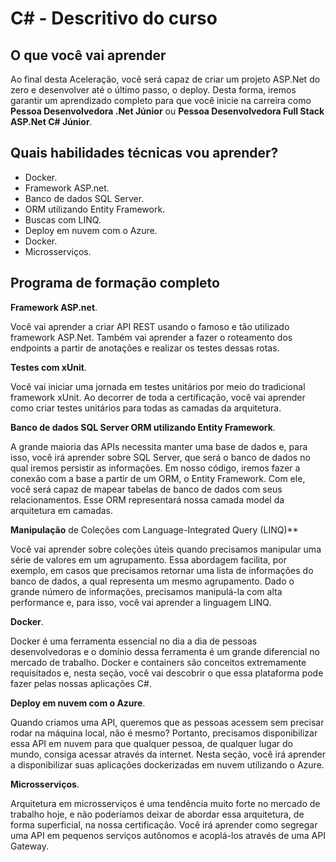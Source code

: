 # C# - Descritivo do curso

## O que você vai aprender

Ao final desta Aceleração, você será capaz de criar um projeto ASP.Net do zero e desenvolver até o último passo, o deploy. Desta forma, iremos garantir um aprendizado completo para que você inicie na carreira como **Pessoa Desenvolvedora .Net Júnior** ou **Pessoa Desenvolvedora Full Stack ASP.Net C# Júnior**.

## Quais habilidades técnicas vou aprender?

- Docker.
- Framework ASP.net.
- Banco de dados SQL Server.
- ORM utilizando Entity Framework.
- Buscas com LINQ.
- Deploy em nuvem com o Azure.
- Docker.
- Microsserviços.

## Programa de formação completo

**Framework ASP.net**.

Você vai aprender a criar API REST usando o famoso e tão utilizado framework ASP.Net. Também vai aprender a fazer o roteamento dos endpoints a partir de anotações e realizar os testes dessas rotas.

**Testes com xUnit**.

Você vai iniciar uma jornada em testes unitários por meio do tradicional framework xUnit. Ao decorrer de toda a certificação, você vai aprender como criar testes unitários para todas as camadas da arquitetura.

**Banco de dados SQL Server ORM utilizando Entity Framework**.

A grande maioria das APIs necessita manter uma base de dados e, para isso, você irá aprender sobre SQL Server, que será o banco de dados no qual iremos persistir as informações. Em nosso código, iremos fazer a conexão com a base a partir de um ORM, o Entity Framework. Com ele, você será capaz de mapear tabelas de banco de dados com seus relacionamentos. Esse ORM representará nossa camada model da arquitetura em camadas.

**Manipulação** de Coleções com Language-Integrated Query (LINQ)**

Você vai aprender sobre coleções úteis quando precisamos manipular uma série de valores em um agrupamento. Essa abordagem facilita, por exemplo, em casos que precisamos retornar uma lista de informações do banco de dados, a qual representa um mesmo agrupamento. Dado o grande número de informações, precisamos manipulá-la com alta performance e, para isso, você vai aprender a linguagem LINQ.

**Docker**.

Docker é uma ferramenta essencial no dia a dia de pessoas desenvolvedoras e o domínio dessa ferramenta é um grande diferencial no mercado de trabalho. Docker e containers são conceitos extremamente requisitados e, nesta seção, você vai descobrir o que essa plataforma pode fazer pelas nossas aplicações C#.

**Deploy em nuvem com o Azure**.

Quando criamos uma API, queremos que as pessoas acessem sem precisar rodar na máquina local, não é mesmo? Portanto, precisamos disponibilizar essa API em nuvem para que qualquer pessoa, de qualquer lugar do mundo, consiga acessar através da internet. Nesta seção, você irá aprender a disponibilizar suas aplicações dockerizadas em nuvem utilizando o Azure.

**Microsserviços**.

Arquitetura em microsserviços é uma tendência muito forte no mercado de trabalho hoje, e não poderíamos deixar de abordar essa arquitetura, de forma superficial, na nossa certificação. Você irá aprender como segregar uma API em pequenos serviços autônomos e acoplá-los através de uma API Gateway.
